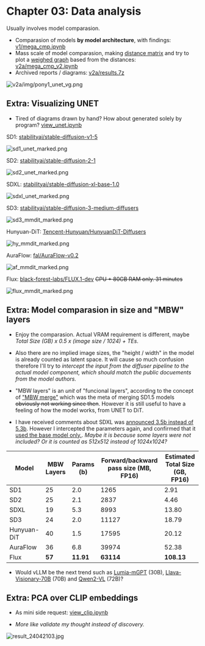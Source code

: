 # Chapter 03: Data analysis #

Usually involves model comparasion.

- Comparasion of models **by model architecture**, with findings: [v1/mega_cmp.ipynb](v1/mega_cmp.ipynb)
- Mass scale of model comparasion, making [distance matrix](https://en.wikipedia.org/wiki/Distance_matrix) and try to plot a [weighed graph](https://en.wikipedia.org/wiki/Graph_(discrete_mathematics)) based from the distances: [v2a/mega_cmp_v2.ipynb](v2a/mega_cmp_v2.ipynb)
- Archived reports / diagrams: [v2a/results.7z](v2a/results.7z)

![v2a/img/pony1_unet_vg.png](v2a/img/pony1_unet_vg.png)

## Extra: Visualizing UNET ##

- Tired of diagrams drawn by hand? How about generated solely by program? [view_unet.ipynb](./view_unet/view_unet.ipynb)

SD1: [stabilityai/stable-diffusion-v1-5](https://huggingface.co/runwayml/stable-diffusion-v1-5/blob/main/unet/config.json)

![sd1_unet_marked.png](./view_unet/sd1_unet_marked.png)

SD2: [stabilityai/stable-diffusion-2-1](https://huggingface.co/stabilityai/stable-diffusion-2-1/blob/main/unet/config.json)

![sd2_unet_marked.png](./view_unet/sd1_unet_marked.png)

SDXL: [stabilityai/stable-diffusion-xl-base-1.0](https://huggingface.co/stabilityai/stable-diffusion-xl-base-1.0/blob/main/unet/config.json)

![sdxl_unet_marked.png](./view_unet/sdxl_unet_marked.png)

SD3: [stabilityai/stable-diffusion-3-medium-diffusers](https://huggingface.co/stabilityai/stable-diffusion-3-medium-diffusers/blob/main/transformer/config.json)

![sd3_mmdit_marked.png](./view_unet/sd3_mmdit_marked.png)

Hunyuan-DiT: [Tencent-Hunyuan/HunyuanDiT-Diffusers](https://huggingface.co/Tencent-Hunyuan/HunyuanDiT-Diffusers/blob/main/transformer/config.json)

![hy_mmdit_marked.png](./view_unet/hy_mmdit_marked.png)

AuraFlow: [fal/AuraFlow-v0.2](https://huggingface.co/fal/AuraFlow-v0.2/blob/main/transformer/config.json)

![af_mmdit_marked.png](./view_unet/af_mmdit_marked.png)

Flux: [black-forest-labs/FLUX.1-dev](https://huggingface.co/black-forest-labs/FLUX.1-dev/blob/main/transformer/config.json) ~~CPU + 80GB RAM only. 31 minutes~~

![flux_mmdit_marked.png](./view_unet/flux_mmdit_marked.png)

## Extra: Model comparasion in size and "MBW" layers ##

- Enjoy the comparasion. Actual VRAM requirement is different, maybe *Total Size (GB) x 0.5 x (image size / 1024) + TEs*. 

- Also there are no implied image sizes, the "height / width" in the model is already counted as latent space. It will cause so much confusion therefore I'll try to *intercept the input from the diffuser pipeline to the actual model component, which should match the public docuements from the model authors.*

- "MBW layers" is an *unit* of "funcional layers", according to the concept of ["MBW merge"](https://github.com/hako-mikan/sd-webui-supermerger?tab=readme-ov-file#merge-block-weight) which was the meta of merging SD1.5 models ~~obviously not working since then~~. However it is still useful to have a feeling of how the model works, from UNET to DiT.

- I have received comments about SDXL was [announced 3.5b instead of 5.3b](https://stability.ai/news/stable-diffusion-sdxl-1-announcement). However I intercepted the parameters again, and confirmed that it [used the base model only.](https://huggingface.co/docs/diffusers/v0.19.0/en/api/pipelines/stable_diffusion/stable_diffusion_xl). *Maybe it is because some layers were not included? Or it is counted as 512x512 instead of 1024x1024?*

|Model|MBW Layers|Params (b)|Forward/backward pass size (MB, FP16)|Estimated Total Size (GB, FP16)|
|---|---|---|---|---|
|SD1|25|2.0|1265|2.91|
|SD2|25|2.1|2837|4.46|
|SDXL|19|5.3|8993|13.80|
|SD3|24|2.0|11127|18.79|
|Hunyuan-DiT|40|1.5|17595|20.12|
|AuraFlow|36|6.8|39974|52.38|
|Flux|**57**|**11.91**|**63114**|**108.13**|

- Would vLLM be the next trend such as [Lumia-mGPT](https://github.com/Alpha-VLLM/Lumina-mGPT/tree/main) (30B), [Llava-Visionary-70B](https://github.com/aimagelab/LLaVA-MORE) (70B) and [Qwen2-VL](https://github.com/QwenLM/Qwen2-VL) (72B)?

## Extra: PCA over CLIP embeddings ##
 
- As mini side request: [view_clip.ipynb](./view_clip/view_clip.ipynb)

- *More like validate my thought instead of discovery.*

![result_24042103.jpg](./view_clip/result_24042103.jpg)
